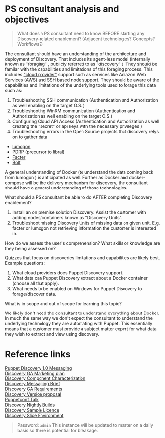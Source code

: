 # PS consultant analysis and objectives
> What does a PS consultant need to know BEFORE starting any Discovery-related enablement? (Adjacent technologies? Concepts? Workflows?)

The consultant should have an understanding of the architecture and deployment of Discovery. That includes its agent-less model (internally known as "foraging" , publicly referred to as "discovery" ). They should be familar with the capabilities and limitations of this foraging process. This includes ["cloud provider"](cloud-providers) support such as services like Amazon Web Services (AWS) and SSH based node support. They should be aware of the capabilities and limitations of the underlying tools used to forage this data such as:

1. Troubleshooting SSH communication (Authentication and Authorization as well enabling on the target O.S. )
2. Troubleshooting WinRM communication (Authentication and Authorization as well enabling on the target O.S.) 
3. Configuring Cloud API Access (Authentication and Authorization as well creating the "secret" or api keys with the necessary privileges ) 
4. Troubleshooting errors in the Open Source projects that discovery relys on to gather data
  + [lumogon](https://lumogon.com/)
  + PDRP (precursor to libral)
  + [Facter](https://docs.puppet.com/facter/)
  + [Bolt](https://puppet.com/docs/bolt/0.x/bolt.html) 

[cloud-providers]: https://tickets.puppetlabs.com/browse/DI-1122

A general understanding of Docker (to understand the data coming back from lumogon ) is anticipated as well. Further as Docker and docker-compose will be the delivery mechanism for discovery, the consultant should have a general understanding of those technologies.

What should a PS consultant be able to do AFTER completing Discovery enablement?

1. Install an on premise solution Discovery. Assist the customer with adding nodes/containers known as "Discovery Units".
2. Troubleshoot missing Discovery Units of missing data on given unit. E.g. facter or lumogon not retrieving information the customer is interested in.

How do we assess the user's comprehension? What skills or knowledge are they being assessed on?

Quizzes that focus on discoveries limitations and capabilities are likely best. Example questions:

1. What cloud providers does Puppet Discovery support.
2. What data can Puppet Discovery extract about a Docker container (choose all that apply).
3. What needs to be enabled on Windows for Puppet Discovery to forage/discover data.


What is in scope and out of scope for learning this topic?

We likely don't need the consultant to understand everything about Docker. In much the same way we don't expect the consultant to understand the underlying technology they are automating with Puppet. This essentially means that a customer must provide a subject matter expert for what data they wish to extract and view using discovery.

# Reference links 

[Puppet Discovery 1.0 Messaging](https://confluence.puppetlabs.com/display/ProductMarketing/Puppet+Discovery+1.0+Messaging)  
[Discovery GA Marketing plan](https://docs.google.com/document/d/1enOWm2pviOVIX-ub5wLCw6wIRp0ANzmGtV9uGhuczGU/edit?ts=5a8c4314)  
[Discovery Component Characterization](https://docs.google.com/document/d/14mA22JLp1rjS2FoI2pr8shfRkS1Tx2nVdngh3aKXDNs/edit)  
[Discovery Messaging Brief](https://docs.google.com/document/d/1eWKtdKVahyQ46QeZii2QYaFdkJfoIdCdIwBd4uPttmk/edit)  
[Discovery GA Requirements](https://confluence.puppetlabs.com/display/DI/Puppet+Discovery+GA+Requirements)  
[Discovery Version proposal](https://docs.google.com/document/d/1XMoElNL3eoSvH1vLuZAIguY8vvJqzhtCO-DhN70ZfAY/edit)  
[Puppetconf Talk](https://www.youtube.com/watch?v=6_T53JmzVBU)  
[Discovery Nightly Builds](https://confluence.puppetlabs.com/display/DI/Puppet+Discovery+Home)  
[Discovery Sample Licence](https://github.com/puppetlabs/cloud-discovery/blob/master/workstation/internal/pkg/license/sample-license.json)  
[Discovery Slice Environment](https://pdlatest.slice.puppetlabs.net:8443/)  

> Password: `admin`
> This instance will be updated to master on a daily basis so there is potential for breakage.

